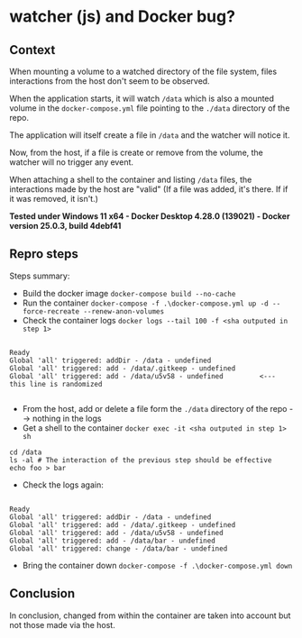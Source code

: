 # watcher (js) and Docker bug?
## Context
When mounting a volume to a watched directory of the file system, files interactions from the host don't seem to be observed.

When the application starts, it will watch `/data` which is also a mounted volume in the `docker-compose.yml` file pointing to the `./data` directory of the repo.

The application will itself create a file in `/data` and the watcher will notice it.

Now, from the host, if a file is create or remove from the volume, the watcher will no trigger any event.

When attaching a shell to the container and listing `/data` files, the interactions made by the host are "valid" (If a file was added, it's there. If if it was removed, it isn't.)

**Tested under Windows 11 x64 - Docker Desktop 4.28.0 (139021) - Docker version 25.0.3, build 4debf41**

## Repro steps
Steps summary:
- Build the docker image `docker-compose build --no-cache`
- Run the container `docker-compose -f .\docker-compose.yml up -d --force-recreate --renew-anon-volumes`
- Check the container logs `docker logs --tail 100 -f <sha outputed in step 1>`
```

Ready
Global 'all' triggered: addDir - /data - undefined
Global 'all' triggered: add - /data/.gitkeep - undefined
Global 'all' triggered: add - /data/u5v58 - undefined         <--- this line is randomized


```
- From the host, add or delete a file form the `./data` directory of the repo --> nothing in the logs
- Get a shell to the container `docker exec -it <sha outputed in step 1> sh`
```
cd /data
ls -al # The interaction of the previous step should be effective
echo foo > bar
```
- Check the logs again:
```

Ready
Global 'all' triggered: addDir - /data - undefined
Global 'all' triggered: add - /data/.gitkeep - undefined
Global 'all' triggered: add - /data/u5v58 - undefined
Global 'all' triggered: add - /data/bar - undefined
Global 'all' triggered: change - /data/bar - undefined

```
- Bring the container down `docker-compose -f .\docker-compose.yml down`

## Conclusion
In conclusion, changed from within the container are taken into account but not those made via the host.